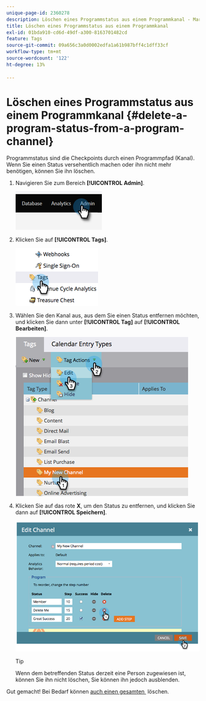 ```yaml
---
unique-page-id: 2360278
description: Löschen eines Programmstatus aus einem Programmkanal - Marketo-Dokumente - Produktdokumentation
title: Löschen eines Programmstatus aus einem Programmkanal
exl-id: 01bda910-cd6d-49df-a300-8163701482cd
feature: Tags
source-git-commit: 09a656c3a0d0002edfa1a61b987bff4c1dff33cf
workflow-type: tm+mt
source-wordcount: '122'
ht-degree: 13%

---
```


# Löschen eines Programmstatus aus einem Programmkanal {#delete-a-program-status-from-a-program-channel}

Programmstatus sind die Checkpoints durch einen Programmpfad (Kanal). Wenn Sie einen Status versehentlich machen oder ihn nicht mehr benötigen, können Sie ihn löschen.

1. Navigieren Sie zum Bereich **[!UICONTROL Admin]**.

   ![](assets/delete-a-program-status-from-a-program-channel-1.png)

1. Klicken Sie auf **[!UICONTROL Tags]**.

   ![](assets/delete-a-program-status-from-a-program-channel-2.png)

1. Wählen Sie den Kanal aus, aus dem Sie einen Status entfernen möchten, und klicken Sie dann unter **[!UICONTROL Tag]** auf **[!UICONTROL Bearbeiten]**.

   ![](assets/delete-a-program-status-from-a-program-channel-3.png)

1. Klicken Sie auf das rote **X**, um den Status zu entfernen, und klicken Sie dann auf **[!UICONTROL Speichern]**.

   ![](assets/delete-a-program-status-from-a-program-channel-4.png)

   >[!TIP]
   >
   >Wenn dem betreffenden Status derzeit eine Person zugewiesen ist, können Sie ihn nicht löschen, Sie können ihn jedoch ausblenden.

Gut gemacht! Bei Bedarf können [&#x200B; auch einen gesamten &#x200B;](/help/marketo/product-docs/administration/tags/delete-a-program-channel.md) löschen.
